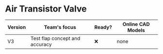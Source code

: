 # Air Transistor Valve

| Version | Team's focus | Ready? | Online CAD Models |
| ------- | ------------ | ------ | ----------------- |
| V3 | Test flap concept and accuracy | ❌ | none

